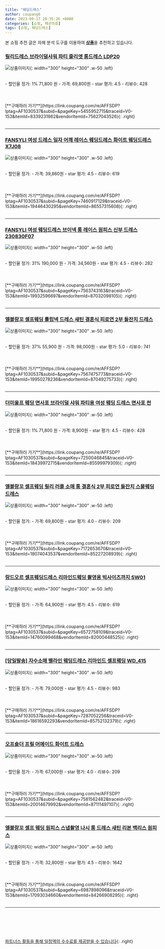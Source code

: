```yaml
---
title: "웨딩드레스"
author: coupang6
date: 2023-09-17 20:35:26 +0800
categories: [쇼핑, 패션의류]
tags: [쇼핑, 웨딩드레스]
---
```


본 쇼핑 추천 글은 자체 분석 도구를 이용하여 [**상품**](https://link.coupang.com/a/bao1ui)을 추천하고 있습니다.

### [릴리드레스 브라이덜샤워 파티 줄리엣 롱드레스 LDP20](https://link.coupang.com/re/AFFSDP?lptag=AF1030537&subid=&pageKey=5455952715&traceid=V0-153&itemId=8339231862&vendorItemId=75627043526)

![상품이미지](https://thumbnail9.coupangcdn.com/thumbnails/remote/230x230ex/image/retail/images/1668578611590588-538c2bcb-72ff-4086-a462-9aa89b1082ff.jpg){: width="300" height="300" .w-50 .left}


<br>
- 할인율 정가: 1%  71,800   원
- 가격: 69,800원
- star 평가: 4.5
- 리뷰수: 428
<br>
<br>
<br>
<br>
[**구매하러 가기**](https://link.coupang.com/re/AFFSDP?lptag=AF1030537&subid=&pageKey=5455952715&traceid=V0-153&itemId=8339231862&vendorItemId=75627043526){: .right}
<br>
<br>

---

### [FANSYLI 여성 드레스 일자 어깨 레이스 웨딩드레스 화이트 웨딩드레스 X7J08](https://link.coupang.com/re/AFFSDP?lptag=AF1030537&subid=&pageKey=7460917129&traceid=V0-153&itemId=19446430295&vendorItemId=86557315608)

![상품이미지](https://thumbnail9.coupangcdn.com/thumbnails/remote/230x230ex/image/vendor_inventory/b67d/bcbfbe121991e71ec4656ccbe9a66254edc315176c8b5f24a78339d4b0c3.jpg){: width="300" height="300" .w-50 .left}


<br>
- 할인율 정가: 
- 가격: 39,860원
- star 평가: 4.5
- 리뷰수: 619
<br>
<br>
<br>
<br>
[**구매하러 가기**](https://link.coupang.com/re/AFFSDP?lptag=AF1030537&subid=&pageKey=7460917129&traceid=V0-153&itemId=19446430295&vendorItemId=86557315608){: .right}
<br>
<br>

---

### [FANSYLI 여성 웨딩드레스 브이넥 롱 레이스 원피스 신부 드레스230830F07](https://link.coupang.com/re/AFFSDP?lptag=AF1030537&subid=&pageKey=7563743163&traceid=V0-153&itemId=19932596697&vendorItemId=87032098105)

![상품이미지](https://thumbnail7.coupangcdn.com/thumbnails/remote/230x230ex/image/vendor_inventory/2ecc/e424f8ef10f5fe93bfab5e733eb918bbe5382777a8e14338ec6aa15ccd23.jpg){: width="300" height="300" .w-50 .left}


<br>
- 할인율 정가: 31%  190,000   원
- 가격: 34,560원
- star 평가: 4.5
- 리뷰수: 282
<br>
<br>
<br>
<br>
[**구매하러 가기**](https://link.coupang.com/re/AFFSDP?lptag=AF1030537&subid=&pageKey=7563743163&traceid=V0-153&itemId=19932596697&vendorItemId=87032098105){: .right}
<br>
<br>

---

### [엘블랑꼬 셀프웨딩 튤립넥 드레스 새틴 결혼식 피로연 2부 돌잔치 드레스](https://link.coupang.com/re/AFFSDP?lptag=AF1030537&subid=&pageKey=7567475773&traceid=V0-153&itemId=19950278236&vendorItemId=87049275733)

![상품이미지](https://thumbnail7.coupangcdn.com/thumbnails/remote/230x230ex/image/vendor_inventory/6463/27153bafac0139887ae4da15896b14e86348dcbcfc3ce2b39dc697ffee2a.jpg){: width="300" height="300" .w-50 .left}


<br>
- 할인율 정가: 37%  55,900   원
- 가격: 98,000원
- star 평가: 5.0
- 리뷰수: 741
<br>
<br>
<br>
<br>
[**구매하러 가기**](https://link.coupang.com/re/AFFSDP?lptag=AF1030537&subid=&pageKey=7567475773&traceid=V0-153&itemId=19950278236&vendorItemId=87049275733){: .right}
<br>
<br>

---

### [더미울프 웨딩 면사포 브라이덜 샤워 파티용 여성 웨딩 드레스 면사포 천](https://link.coupang.com/re/AFFSDP?lptag=AF1030537&subid=&pageKey=7250046845&traceid=V0-153&itemId=18439972715&vendorItemId=85599979309)

![상품이미지](https://thumbnail7.coupangcdn.com/thumbnails/remote/230x230ex/image/vendor_inventory/2a7a/67d3f8d36b213ad589a42059113c997282bbabec42401ab9a306cbc72060.jpg){: width="300" height="300" .w-50 .left}


<br>
- 할인율 정가: 1%  71,800   원
- 가격: 8,900원
- star 평가: 4.5
- 리뷰수: 428
<br>
<br>
<br>
<br>
[**구매하러 가기**](https://link.coupang.com/re/AFFSDP?lptag=AF1030537&subid=&pageKey=7250046845&traceid=V0-153&itemId=18439972715&vendorItemId=85599979309){: .right}
<br>
<br>

---

### [엘블랑꼬 셀프웨딩 릴리 러플 소매 롱 결혼식 2부 피로연 돌잔치 스몰웨딩 드레스](https://link.coupang.com/re/AFFSDP?lptag=AF1030537&subid=&pageKey=7172653670&traceid=V0-153&itemId=18074043537&vendorItemId=85227208939)

![상품이미지](https://thumbnail10.coupangcdn.com/thumbnails/remote/230x230ex/image/vendor_inventory/8653/9cdd3710a4661434dfbf4574a1224f087dca4fb719a5abd6f309b74551a0.jpg){: width="300" height="300" .w-50 .left}


<br>
- 할인율 정가: 
- 가격: 69,800원
- star 평가: 4.0
- 리뷰수: 209
<br>
<br>
<br>
<br>
[**구매하러 가기**](https://link.coupang.com/re/AFFSDP?lptag=AF1030537&subid=&pageKey=7172653670&traceid=V0-153&itemId=18074043537&vendorItemId=85227208939){: .right}
<br>
<br>

---

### [랑드오르 셀프웨딩드레스 리마인드웨딩 촬영용 빅사이즈까지 SW01](https://link.coupang.com/re/AFFSDP?lptag=AF1030537&subid=&pageKey=6572758109&traceid=V0-153&itemId=14760099468&vendorItemId=82000448525)

![상품이미지](https://thumbnail7.coupangcdn.com/thumbnails/remote/230x230ex/image/vendor_inventory/2dec/100c00e6713c836dd874cfab05ee4d8a233f96b4bd5154936296bed344af.jpg){: width="300" height="300" .w-50 .left}


<br>
- 할인율 정가: 
- 가격: 64,900원
- star 평가: 4.5
- 리뷰수: 619
<br>
<br>
<br>
<br>
[**구매하러 가기**](https://link.coupang.com/re/AFFSDP?lptag=AF1030537&subid=&pageKey=6572758109&traceid=V0-153&itemId=14760099468&vendorItemId=82000448525){: .right}
<br>
<br>

---

### [[당일발송] 자수소매 벨라인 웨딩드레스 리마인드 셀프웨딩 WD_415](https://link.coupang.com/re/AFFSDP?lptag=AF1030537&subid=&pageKey=7287052256&traceid=V0-153&itemId=18616592293&vendorItemId=85752132379)

![상품이미지](https://thumbnail8.coupangcdn.com/thumbnails/remote/230x230ex/image/vendor_inventory/8de7/cc5cc40901e449db84e58d0f4130cfec6e1beb881d5e0c6e538bbbda0ff0.jpg){: width="300" height="300" .w-50 .left}


<br>
- 할인율 정가: 
- 가격: 79,000원
- star 평가: 4.5
- 리뷰수: 983
<br>
<br>
<br>
<br>
[**구매하러 가기**](https://link.coupang.com/re/AFFSDP?lptag=AF1030537&subid=&pageKey=7287052256&traceid=V0-153&itemId=18616592293&vendorItemId=85752132379){: .right}
<br>
<br>

---

### [오프숄더 프릴 머메이드 화이트 드레스](https://link.coupang.com/re/AFFSDP?lptag=AF1030537&subid=&pageKey=7581562482&traceid=V0-153&itemId=20014679992&vendorItemId=87111497107)

![상품이미지](https://thumbnail6.coupangcdn.com/thumbnails/remote/230x230ex/image/vendor_inventory/e3a7/d0b1b8e963d869356279bd485dfbe65269e1c21243dc8afc5845b2728b31.jpg){: width="300" height="300" .w-50 .left}


<br>
- 할인율 정가: 
- 가격: 67,000원
- star 평가: 4.0
- 리뷰수: 209
<br>
<br>
<br>
<br>
[**구매하러 가기**](https://link.coupang.com/re/AFFSDP?lptag=AF1030537&subid=&pageKey=7581562482&traceid=V0-153&itemId=20014679992&vendorItemId=87111497107){: .right}
<br>
<br>

---

### [엘블랑꼬 셀프 웨딩 원피스 스냅촬영 나시 롱 드레스 새틴 리본 백리스 원피스](https://link.coupang.com/re/AFFSDP?lptag=AF1030537&subid=&pageKey=6987898096&traceid=V0-153&itemId=17093034660&vendorItemId=84266908295)

![상품이미지](https://thumbnail6.coupangcdn.com/thumbnails/remote/230x230ex/image/vendor_inventory/e941/a9f2f3d08396af64ac59e917de7be2409cdc5cc7f0ea13e5b92d3c3fb1cc.jpg){: width="300" height="300" .w-50 .left}


<br>
- 할인율 정가: 
- 가격: 32,800원
- star 평가: 4.5
- 리뷰수: 1642
<br>
<br>
<br>
<br>
[**구매하러 가기**](https://link.coupang.com/re/AFFSDP?lptag=AF1030537&subid=&pageKey=6987898096&traceid=V0-153&itemId=17093034660&vendorItemId=84266908295){: .right}
<br>
<br>

---
<br><br><br><br><br> [파트너스 활동을 통해 일정액의 수수료를 제공받을 수 있습니다](https://link.coupang.com/a/bao1ui){: .right}